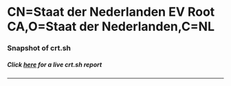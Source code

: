 # CN=Staat der Nederlanden EV Root CA,O=Staat der Nederlanden,C=NL
### Snapshot of crt.sh
##### Click [here](https://crt.sh/?q=Serial_98969A) for a live crt.sh report

---
